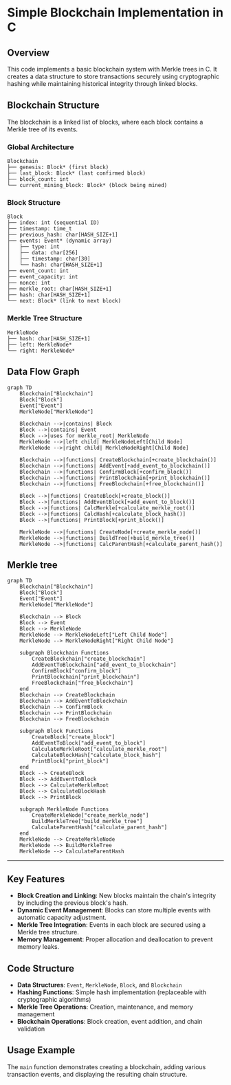 
# Simple Blockchain Implementation in C

## Overview
This code implements a basic blockchain system with Merkle trees in C. It creates a data structure to store transactions securely using cryptographic hashing while maintaining historical integrity through linked blocks.

## Blockchain Structure
The blockchain is a linked list of blocks, where each block contains a Merkle tree of its events.

### Global Architecture
```plaintext
Blockchain
├── genesis: Block* (first block)
├── last_block: Block* (last confirmed block)
├── block_count: int
└── current_mining_block: Block* (block being mined)
```

### Block Structure
```plaintext
Block
├── index: int (sequential ID)
├── timestamp: time_t
├── previous_hash: char[HASH_SIZE+1]
├── events: Event* (dynamic array)
│   ├── type: int
│   ├── data: char[256]
│   ├── timestamp: char[30]
│   └── hash: char[HASH_SIZE+1]
├── event_count: int
├── event_capacity: int
├── nonce: int
├── merkle_root: char[HASH_SIZE+1]
├── hash: char[HASH_SIZE+1]
└── next: Block* (link to next block)
```

### Merkle Tree Structure
```plaintext
MerkleNode
├── hash: char[HASH_SIZE+1]
├── left: MerkleNode*
└── right: MerkleNode*
```

## Data Flow Graph

```mermaid
graph TD
    Blockchain["Blockchain"]
    Block["Block"]
    Event["Event"]
    MerkleNode["MerkleNode"]

    Blockchain -->|contains| Block
    Block -->|contains| Event
    Block -->|uses for merkle_root| MerkleNode
    MerkleNode -->|left child| MerkleNodeLeft[Child Node]
    MerkleNode -->|right child| MerkleNodeRight[Child Node]

    Blockchain -->|functions| CreateBlockchain[+create_blockchain()]
    Blockchain -->|functions| AddEvent[+add_event_to_blockchain()]
    Blockchain -->|functions| ConfirmBlock[+confirm_block()]
    Blockchain -->|functions| PrintBlockchain[+print_blockchain()]
    Blockchain -->|functions| FreeBlockchain[+free_blockchain()]

    Block -->|functions| CreateBlock[+create_block()]
    Block -->|functions| AddEventBlock[+add_event_to_block()]
    Block -->|functions| CalcMerkle[+calculate_merkle_root()]
    Block -->|functions| CalcHash[+calculate_block_hash()]
    Block -->|functions| PrintBlock[+print_block()]

    MerkleNode -->|functions| CreateNode[+create_merkle_node()]
    MerkleNode -->|functions| BuildTree[+build_merkle_tree()]
    MerkleNode -->|functions| CalcParentHash[+calculate_parent_hash()]
```


## Merkle tree
```mermaid
graph TD
    Blockchain["Blockchain"]
    Block["Block"]
    Event["Event"]
    MerkleNode["MerkleNode"]

    Blockchain --> Block
    Block --> Event
    Block --> MerkleNode
    MerkleNode --> MerkleNodeLeft["Left Child Node"]
    MerkleNode --> MerkleNodeRight["Right Child Node"]

    subgraph Blockchain Functions
        CreateBlockchain["create_blockchain"]
        AddEventToBlockchain["add_event_to_blockchain"]
        ConfirmBlock["confirm_block"]
        PrintBlockchain["print_blockchain"]
        FreeBlockchain["free_blockchain"]
    end
    Blockchain --> CreateBlockchain
    Blockchain --> AddEventToBlockchain
    Blockchain --> ConfirmBlock
    Blockchain --> PrintBlockchain
    Blockchain --> FreeBlockchain

    subgraph Block Functions
        CreateBlock["create_block"]
        AddEventToBlock["add_event_to_block"]
        CalculateMerkleRoot["calculate_merkle_root"]
        CalculateBlockHash["calculate_block_hash"]
        PrintBlock["print_block"]
    end
    Block --> CreateBlock
    Block --> AddEventToBlock
    Block --> CalculateMerkleRoot
    Block --> CalculateBlockHash
    Block --> PrintBlock

    subgraph MerkleNode Functions
        CreateMerkleNode["create_merkle_node"]
        BuildMerkleTree["build_merkle_tree"]
        CalculateParentHash["calculate_parent_hash"]
    end
    MerkleNode --> CreateMerkleNode
    MerkleNode --> BuildMerkleTree
    MerkleNode --> CalculateParentHash

```
---

## Key Features
- **Block Creation and Linking**: New blocks maintain the chain's integrity by including the previous block's hash.
- **Dynamic Event Management**: Blocks can store multiple events with automatic capacity adjustment.
- **Merkle Tree Integration**: Events in each block are secured using a Merkle tree structure.
- **Memory Management**: Proper allocation and deallocation to prevent memory leaks.

## Code Structure
- **Data Structures**: `Event`, `MerkleNode`, `Block`, and `Blockchain`
- **Hashing Functions**: Simple hash implementation (replaceable with cryptographic algorithms)
- **Merkle Tree Operations**: Creation, maintenance, and memory management
- **Blockchain Operations**: Block creation, event addition, and chain validation

## Usage Example
The `main` function demonstrates creating a blockchain, adding various transaction events, and displaying the resulting chain structure.



